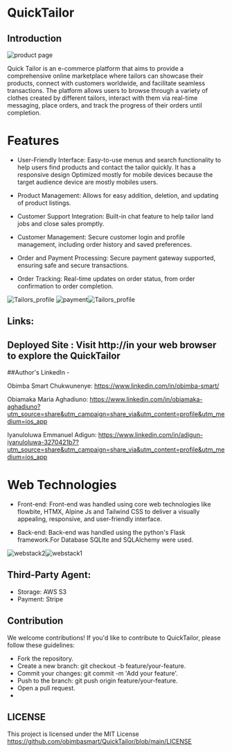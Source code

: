 
# QuickTailor

## Introduction
![product page](https://github.com/obimbasmart/QuickTailor/assets/125522368/42774d60-f3c1-428a-93af-04783aaa93b2)


Quick Tailor is an e-commerce platform that aims to provide a comprehensive online marketplace where tailors can showcase their products, connect with customers worldwide, and facilitate seamless transactions. 
The platform allows users to browse through a variety of clothes created by different tailors, interact with them via real-time messaging, place orders, and track the progress of their orders until completion.



# Features 

- User-Friendly Interface: Easy-to-use menus and search functionality to help users find products and contact the tailor quickly.
It has a responsive design Optimized  mostly for mobile devices because the target audience device are mostly mobiles users.

- Product Management: Allows for easy addition, deletion, and updating of product listings.

- Customer Support Integration: Built-in chat feature  to help tailor land jobs and close sales promptly.

- Customer Management: Secure customer login and profile management, including order history and saved preferences.

- Order and Payment Processing: Secure payment gateway supported, ensuring safe and secure transactions.

- Order Tracking: Real-time updates on order status, from order confirmation to order completion.

![Tailors_profile](https://github.com/obimbasmart/QuickTailor/assets/125522368/a550de78-d371-44e1-aed4-82484a8aeb0e) ![payment](https://github.com/obimbasmart/QuickTailor/assets/125522368/7ae8439e-1d75-4a26-990f-4be782c109ab)![Tailors_profile](https://github.com/obimbasmart/QuickTailor/assets/125522368/3a2f78a3-6483-47a0-85ee-b8c33247d327)


## Links:

## Deployed Site : Visit http://in your web browser to explore the QuickTailor


##Author's LinkedIn -

Obimba Smart Chukwunenye: https://www.linkedin.com/in/obimba-smart/

Obiamaka Maria Aghadiuno: https://www.linkedin.com/in/obiamaka-aghadiuno?utm_source=share&utm_campaign=share_via&utm_content=profile&utm_medium=ios_app

Iyanuloluwa Emmanuel Adigun: https://www.linkedin.com/in/adigun-iyanuloluwa-3270421b7?utm_source=share&utm_campaign=share_via&utm_content=profile&utm_medium=ios_app

# Web Technologies 
- Front-end: Front-end was handled using core web technologies like flowbite, HTMX, Alpine Js and  Tailwind CSS to deliver a visually appealing, responsive, and user-friendly interface. 

- Back-end: Back-end was handled using the python's Flask framework.For Database SQLIte and SQLAlchemy were used.

![webstack2](https://github.com/ObiamakaMaria/HEALTHY_PROJECT/assets/125522368/691b2e46-43a1-42f3-8c6c-9da5796cb5e1)![webstack1](https://github.com/ObiamakaMaria/HEALTHY_PROJECT/assets/125522368/d94809cc-2de3-4512-a0d2-9101ccee95ac)

## Third-Party Agent:
- Storage: AWS S3
- Payment: Stripe


## Contribution
We welcome contributions! If you'd like to contribute to QuickTailor, please follow these guidelines:

- Fork the repository.
- Create a new branch: git checkout -b feature/your-feature.
- Commit your changes: git commit -m 'Add your feature'.
- Push to the branch: git push origin feature/your-feature.
- Open a pull request.
- 
## LICENSE
This project is licensed under the MIT License https://github.com/obimbasmart/QuickTailor/blob/main/LICENSE
